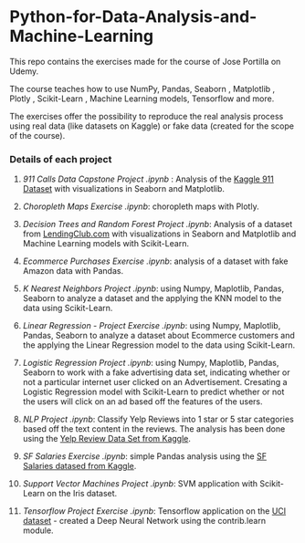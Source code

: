 # Python-for-Data-Analysis-and-Machine-Learning

This repo contains the exercises made for the course of Jose Portilla on Udemy.

The course teaches how to use NumPy, Pandas, Seaborn , Matplotlib , Plotly , Scikit-Learn , Machine Learning models, Tensorflow and more.

The exercises offer the possibility to reproduce the real analysis process using real data (like datasets on Kaggle) or fake data (created for the scope of the course).

### Details of each project ###

1. *911 Calls Data Capstone Project .ipynb* : Analysis of the [Kaggle 911 Dataset](https://www.kaggle.com/mchirico/montcoalert) with visualizations in Seaborn and Matplotlib.

2. *Choropleth Maps Exercise .ipynb*: choropleth maps with Plotly.

3. *Decision Trees and Random Forest Project .ipynb*: Analysis of a dataset from [LendingClub.com](https://www.lendingclub.com/) with visualizations in Seaborn and Matplotlib and Machine Learning models with Scikit-Learn.

4. *Ecommerce Purchases Exercise .ipynb*: analysis of a dataset with fake Amazon data with Pandas.

5. *K Nearest Neighbors Project .ipynb*: using Numpy, Maplotlib, Pandas, Seaborn to analyze a dataset and the applying the KNN model to the data using Scikit-Learn.

6. *Linear Regression - Project Exercise .ipynb*: using Numpy, Maplotlib, Pandas, Seaborn to analyze a dataset about Ecommerce customers and the applying the Linear Regression model to the data using Scikit-Learn.

7. *Logistic Regression Project .ipynb*: using Numpy, Maplotlib, Pandas, Seaborn to work with a fake advertising data set, indicating whether or not a particular internet user clicked on an Advertisement. Cresating a Logistic Regression model with Scikit-Learn to predict whether or not the users will click on an ad based off the features of the users.

8. *NLP Project .ipynb*: Classify Yelp Reviews into 1 star or 5 star categories based off the text content in the reviews.
The analysis has been done using the [Yelp Review Data Set from Kaggle](https://www.kaggle.com/c/yelp-recsys-2013).

9. *SF Salaries Exercise .ipynb*: simple Pandas analysis using the [SF Salaries datased from Kaggle](https://github.com/marcogdepinto/Python-for-Data-Analysis-and-Machine-Learning/blob/master/SF%20Salaries%20Exercise.ipynb).

10. *Support Vector Machines Project .ipynb*: SVM application with Scikit-Learn on the Iris dataset.

11. *Tensorflow Project Exercise .ipynb*: Tensorflow application on the [UCI dataset](https://archive.ics.uci.edu/ml/datasets/banknote+authentication) - created a Deep Neural Network using the contrib.learn module.

